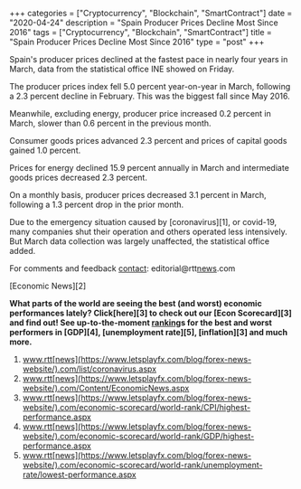 +++
categories = ["Cryptocurrency", "Blockchain", "SmartContract"]
date = "2020-04-24"
description = "Spain Producer Prices Decline Most Since 2016"
tags = ["Cryptocurrency", "Blockchain", "SmartContract"]
title = "Spain Producer Prices Decline Most Since 2016"
type = "post"
+++

Spain's producer prices declined at the fastest pace in nearly four
years in March, data from the statistical office INE showed on Friday.

The producer prices index fell 5.0 percent year-on-year in March,
following a 2.3 percent decline in February. This was the biggest fall
since May 2016.

Meanwhile, excluding energy, producer price increased 0.2 percent in
March, slower than 0.6 percent in the previous month.

Consumer goods prices advanced 2.3 percent and prices of capital goods
gained 1.0 percent.

Prices for energy declined 15.9 percent annually in March and
intermediate goods prices decreased 2.3 percent.

On a monthly basis, producer prices decreased 3.1 percent in March,
following a 1.3 percent drop in the prior month.

Due to the emergency situation caused by [coronavirus][1], or covid-19,
many companies shut their operation and others operated less
intensively. But March data collection was largely unaffected, the
statistical office added.

For comments and feedback [contact](https://www.playgroundfx.com/contact/): editorial@rtt[news](https://www.letsplayfx.com/blog/forex-news-website/).com

[Economic News][2]

 **What parts of the world are seeing the best (and worst) economic
performances lately? Click[here][3] to check out our [Econ Scorecard][3]
and find out! See up-to-the-moment [ranking](https://www.playgroundfx.com/blog/crypto-exchange-ranking/)s for the best and worst
performers in [GDP][4], [unemployment rate][5], [inflation][3] and much
more.**

   1. www.rtt[news](https://www.letsplayfx.com/blog/forex-news-website/).com/list/coronavirus.aspx
   2. www.rtt[news](https://www.letsplayfx.com/blog/forex-news-website/).com/Content/EconomicNews.aspx
   3. www.rtt[news](https://www.letsplayfx.com/blog/forex-news-website/).com/economic-scorecard/world-rank/CPI/highest-performance.aspx
   4. www.rtt[news](https://www.letsplayfx.com/blog/forex-news-website/).com/economic-scorecard/world-rank/GDP/highest-performance.aspx
   5. www.rtt[news](https://www.letsplayfx.com/blog/forex-news-website/).com/economic-scorecard/world-rank/unemployment-rate/lowest-performance.aspx